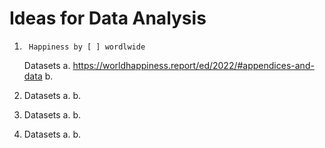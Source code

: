 # Ideas for Data Analysis 

1.      Happiness by [ ] wordlwide
	Datasets
	a. https://worldhappiness.report/ed/2022/#appendices-and-data
	b.

2.
	Datasets
	a.
	b.

3.
	Datasets
	a.
	b.

4.
	Datasets
	a.
	b.

